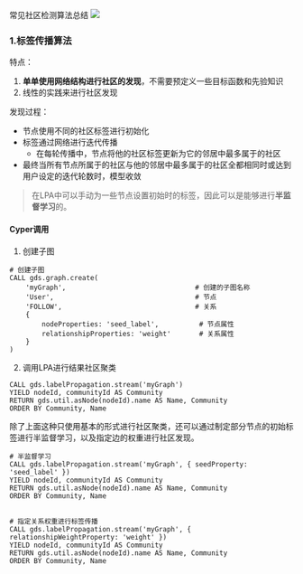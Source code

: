 
常见社区检测算法总结
![](https://raw.githubusercontent.com/AnchoretY/images/master/blog/image.mysknyn8zdk.png)


### 1.标签传播算法
特点：
  1. **单单使用网络结构进行社区的发现**，不需要预定义一些目标函数和先验知识
  2. 线性的实践来进行社区发现  
  
发现过程：
  - 节点使用不同的社区标签进行初始化
  - 标签通过网络进行迭代传播
    - 在每轮传播中，节点将他的社区标签更新为它的邻居中最多属于的社区
  - 最终当所有节点所属于的社区与他的邻居中最多属于的社区全都相同时或达到用户设定的迭代轮数时，模型收敛 

> 在LPA中可以手动为一些节点设置初始时的标签，因此可以是能够进行**半监督学习**的。

#### Cyper调用
1. 创建子图
~~~mysql
# 创建子图
CALL gds.graph.create(
    'myGraph',                                # 创建的子图名称
    'User',                                   # 节点
    'FOLLOW',                                 # 关系
    {
        nodeProperties: 'seed_label',          # 节点属性
        relationshipProperties: 'weight'       # 关系属性
    }
)
~~~

2. 调用LPA进行结果社区聚类
~~~ mysql
CALL gds.labelPropagation.stream('myGraph')
YIELD nodeId, communityId AS Community
RETURN gds.util.asNode(nodeId).name AS Name, Community
ORDER BY Community, Name
~~~

除了上面这种只使用基本的形式进行社区聚类，还可以通过制定部分节点的初始标签进行半监督学习，以及指定边的权重进行社区发现。
~~~
# 半监督学习
CALL gds.labelPropagation.stream('myGraph', { seedProperty: 'seed_label' })
YIELD nodeId, communityId AS Community
RETURN gds.util.asNode(nodeId).name AS Name, Community
ORDER BY Community, Name


# 指定关系权重进行标签传播
CALL gds.labelPropagation.stream('myGraph', { relationshipWeightProperty: 'weight' })
YIELD nodeId, communityId AS Community
RETURN gds.util.asNode(nodeId).name AS Name, Community
ORDER BY Community, Name
~~~






